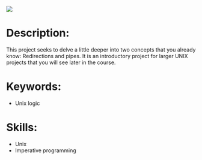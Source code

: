 <p>
  <img src="https://i.pinimg.com/originals/d9/2b/df/d92bdf5b5c18d5214b17f86fa503b272.gif"/>
</p>

# Description:
<p>
  This project seeks to delve a little deeper into two concepts that you already know: Redirections and pipes. It is an introductory project for larger UNIX projects that you will see later in the course.
</p>

# Keywords:
<ul>
  <li>Unix logic</li>
</ul>

# Skills:
<ul>
  <li>Unix</li>
  <li>Imperative programming</li>
</ul>
